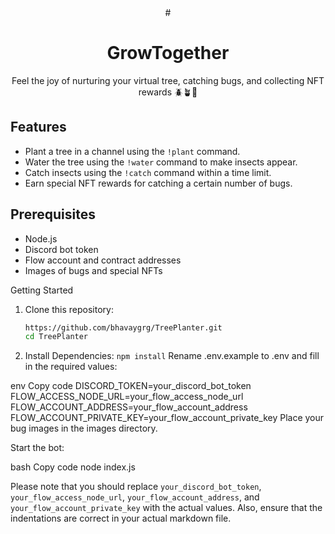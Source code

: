 <div align="center">
  #<h1>GrowTogether</h1>
  <p>Feel the joy of nurturing your virtual tree, catching bugs, and collecting NFT rewards 🪲🪴🎁</p>
</div>


## Features


- Plant a tree in a channel using the `!plant` command.
- Water the tree using the `!water` command to make insects appear.
- Catch insects using the `!catch` command within a time limit.
- Earn special NFT rewards for catching a certain number of bugs.


## Prerequisites


- Node.js
- Discord bot token
- Flow account and contract addresses
- Images of bugs and special NFTs

Getting Started


1. Clone this repository:
   ```bash
   https://github.com/bhavaygrg/TreePlanter.git
   cd TreePlanter
2. Install Dependencies:
   ```npm install```
Rename .env.example to .env and fill in the required values:

env
Copy code
DISCORD_TOKEN=your_discord_bot_token
FLOW_ACCESS_NODE_URL=your_flow_access_node_url
FLOW_ACCOUNT_ADDRESS=your_flow_account_address
FLOW_ACCOUNT_PRIVATE_KEY=your_flow_account_private_key
Place your bug images in the images directory.

Start the bot:

bash
Copy code
node index.js









Please note that you should replace `your_discord_bot_token`, `your_flow_access_node_url`, `your_flow_account_address`, and `your_flow_account_private_key` with the actual values. Also, ensure that the indentations are correct in your actual markdown file.



